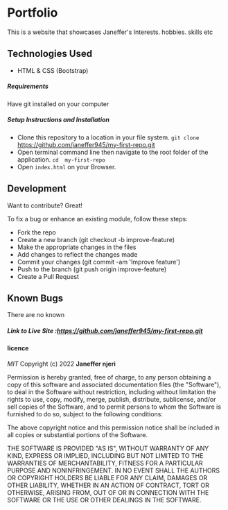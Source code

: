 
  # Portfolio

This is a website that showcases Janeffer's Interests. hobbies. skills etc 

## Technologies Used

- HTML & CSS (Bootstrap)


##### Requirements

Have git installed on your computer

##### Setup Instructions and Installation

- Clone this repository to a location in your file system. `git clone `https://github.com/janeffer945/my-first-repo.git
- Open terminal command line then navigate to the root folder of the application. `cd  my-first-repo`
- Open `index.html` on your Browser.



## Development

Want to contribute? Great!

To fix a bug or enhance an existing module, follow these steps:
- Fork the repo
- Create a new branch (git checkout -b improve-feature)
- Make the appropriate changes in the files
- Add changes to reflect the changes made
- Commit your changes (git commit -am 'Improve feature')
- Push to the branch (git push origin improve-feature)
- Create a Pull Request


## Known Bugs

There are no known


##### Link to Live Site :https://github.com/janeffer945/my-first-repo.git 
#### licence
*MIT*
Copyright (c) 2022 **Janeffer njeri**

Permission is hereby granted, free of charge, to any person obtaining a copy of this software and associated documentation files (the "Software"), to deal in the Software without restriction, including without limitation the rights to use, copy, modify, merge, publish, distribute, sublicense, and/or sell copies of the Software, and to permit persons to whom the Software is furnished to do so, subject to the following conditions:

The above copyright notice and this permission notice shall be included in all copies or substantial portions of the Software.

THE SOFTWARE IS PROVIDED "AS IS", WITHOUT WARRANTY OF ANY KIND, EXPRESS OR IMPLIED, INCLUDING BUT NOT LIMITED TO THE WARRANTIES OF MERCHANTABILITY, FITNESS FOR A PARTICULAR PURPOSE AND NONINFRINGEMENT. IN NO EVENT SHALL THE AUTHORS OR COPYRIGHT HOLDERS BE LIABLE FOR ANY CLAIM, DAMAGES OR OTHER LIABILITY, WHETHER IN AN ACTION OF CONTRACT, TORT OR OTHERWISE, ARISING FROM, OUT OF OR IN CONNECTION WITH THE SOFTWARE OR THE USE OR OTHER DEALINGS IN THE SOFTWARE.